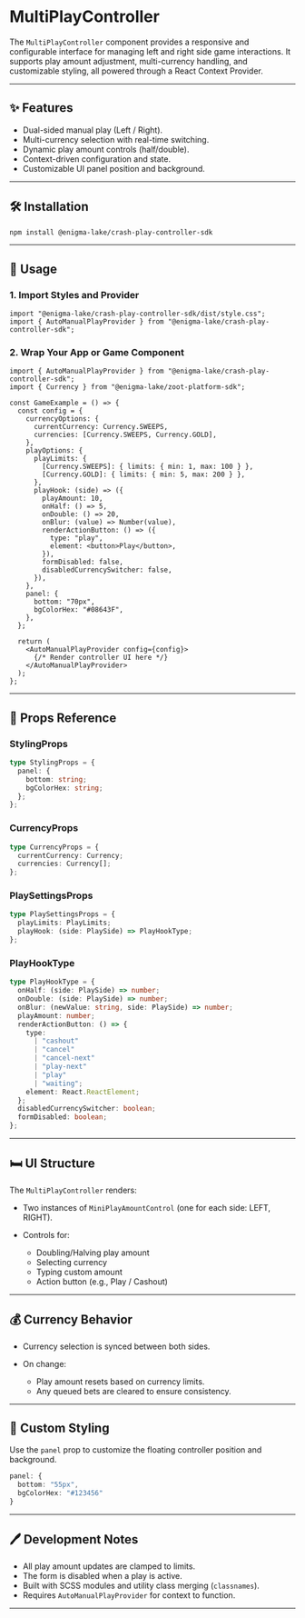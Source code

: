 # MultiPlayController

The `MultiPlayController` component provides a responsive and configurable interface for managing left and right side game interactions. It supports play amount adjustment, multi-currency handling, and customizable styling, all powered through a React Context Provider.

---

## ✨ Features

- Dual-sided manual play (Left / Right).
- Multi-currency selection with real-time switching.
- Dynamic play amount controls (half/double).
- Context-driven configuration and state.
- Customizable UI panel position and background.

---

## 🛠️ Installation

```bash
npm install @enigma-lake/crash-play-controller-sdk
```

---

## 🔗 Usage

### 1. Import Styles and Provider

```tsx
import "@enigma-lake/crash-play-controller-sdk/dist/style.css";
import { AutoManualPlayProvider } from "@enigma-lake/crash-play-controller-sdk";
```

### 2. Wrap Your App or Game Component

```tsx
import { AutoManualPlayProvider } from "@enigma-lake/crash-play-controller-sdk";
import { Currency } from "@enigma-lake/zoot-platform-sdk";

const GameExample = () => {
  const config = {
    currencyOptions: {
      currentCurrency: Currency.SWEEPS,
      currencies: [Currency.SWEEPS, Currency.GOLD],
    },
    playOptions: {
      playLimits: {
        [Currency.SWEEPS]: { limits: { min: 1, max: 100 } },
        [Currency.GOLD]: { limits: { min: 5, max: 200 } },
      },
      playHook: (side) => ({
        playAmount: 10,
        onHalf: () => 5,
        onDouble: () => 20,
        onBlur: (value) => Number(value),
        renderActionButton: () => ({
          type: "play",
          element: <button>Play</button>,
        }),
        formDisabled: false,
        disabledCurrencySwitcher: false,
      }),
    },
    panel: {
      bottom: "70px",
      bgColorHex: "#08643F",
    },
  };

  return (
    <AutoManualPlayProvider config={config}>
      {/* Render controller UI here */}
    </AutoManualPlayProvider>
  );
};
```

---

## 📆 Props Reference

### StylingProps

```ts
type StylingProps = {
  panel: {
    bottom: string;
    bgColorHex: string;
  };
};
```

### CurrencyProps

```ts
type CurrencyProps = {
  currentCurrency: Currency;
  currencies: Currency[];
};
```

### PlaySettingsProps

```ts
type PlaySettingsProps = {
  playLimits: PlayLimits;
  playHook: (side: PlaySide) => PlayHookType;
};
```

### PlayHookType

```ts
type PlayHookType = {
  onHalf: (side: PlaySide) => number;
  onDouble: (side: PlaySide) => number;
  onBlur: (newValue: string, side: PlaySide) => number;
  playAmount: number;
  renderActionButton: () => {
    type:
      | "cashout"
      | "cancel"
      | "cancel-next"
      | "play-next"
      | "play"
      | "waiting";
    element: React.ReactElement;
  };
  disabledCurrencySwitcher: boolean;
  formDisabled: boolean;
};
```

---

## 🛏️ UI Structure

The `MultiPlayController` renders:

- Two instances of `MiniPlayAmountControl` (one for each side: LEFT, RIGHT).
- Controls for:

  - Doubling/Halving play amount
  - Selecting currency
  - Typing custom amount
  - Action button (e.g., Play / Cashout)

---

## 💰 Currency Behavior

- Currency selection is synced between both sides.
- On change:

  - Play amount resets based on currency limits.
  - Any queued bets are cleared to ensure consistency.

---

## 🎨 Custom Styling

Use the `panel` prop to customize the floating controller position and background.

```ts
panel: {
  bottom: "55px",
  bgColorHex: "#123456"
}
```

---

## 🖊️ Development Notes

- All play amount updates are clamped to limits.
- The form is disabled when a play is active.
- Built with SCSS modules and utility class merging (`classnames`).
- Requires `AutoManualPlayProvider` for context to function.

---
